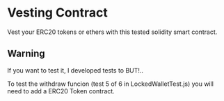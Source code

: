 # Vesting Contract

Vest your ERC20 tokens or ethers with this tested solidity smart contract.

## Warning

If you want to test it, I developed tests to BUT!..

To test the withdraw funcion (test 5 of 6 in LockedWalletTest.js) you will need to add a ERC20 Token contract.
